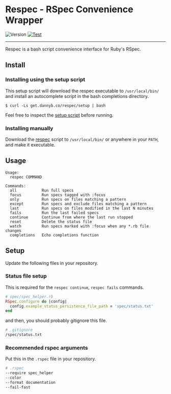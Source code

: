 # Respec - RSpec Convenience Wrapper

![Version](https://img.shields.io/badge/version-0.1.1-blue.svg)
[![Test](https://github.com/DannyBen/respec/actions/workflows/test.yml/badge.svg)](https://github.com/DannyBen/respec/actions/workflows/test.yml)

---

Respec is a bash script convenience interface for Ruby's RSpec.

## Install

### Installing using the setup script

This setup script will download the respec executable to `/usr/local/bin/` and
install an autocomplete script in the bash completions directory.

```shell
$ curl -Ls get.dannyb.co/respec/setup | bash
```

Feel free to inspect the [setup script](setup) before running.


### Installing manually

Download the [respec](respec) script to `/usr/local/bin/` or anywhere in your
`PATH`, and make it executable.


## Usage

```
Usage:
  respec COMMAND

Commands:
  all           Run full specs
  focus         Run specs tagged with :focus
  only          Run specs on files matching a pattern
  except        Run specs and exclude files matching a pattern
  last          Run specs on files modified in the last N minutes
  fails         Run the last failed specs
  continue      Continue from where the last run stopped
  reset         Delete the status file
  watch         Run specs marked with :focus when any *.rb file changes
  completions   Echo completions function
```

## Setup 

Update the following files in your repository.

### Status file setup

This is required for the `respec continue`, `respec fails` commands.


```ruby
# spec/spec_helper.rb
RSpec.configure do |config|
  config.example_status_persistence_file_path = 'spec/status.txt'
end
```

and then, you should probably gitignore this file.

```bash
# .gitignore
/spec/status.txt
```

### Recommended rspec arguments

Put this in the `.rspec` file in your repository.


```bash
# .rspec
--require spec_helper
--color
--format documentation
--fail-fast
```
